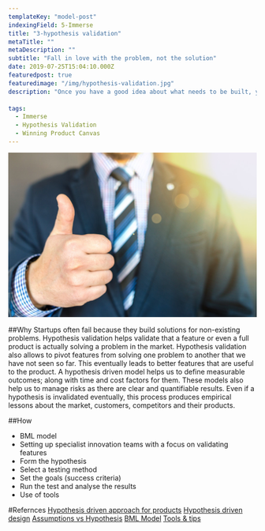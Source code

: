 ```yaml
---
templateKey: "model-post"
indexingField: 5-Immerse
title: "3-hypothesis validation"
metaTitle: ""
metaDescription: ""
subtitle: "Fall in love with the problem, not the solution"
date: 2019-07-25T15:04:10.000Z
featuredpost: true
featuredimage: "/img/hypothesis-validation.jpg"
description: "Once you have a good idea about what needs to be built, you need to validate that the features are valuable to the end users. It is a waste of time and effort to build a product that does not solve problems which no one has. Hypothesis validation helps us to pick the most sought out features to add a higher value to the product, while managing the risk at a lower level"

tags:
  - Immerse
  - Hypothesis Validation
  - Winning Product Canvas
---
```


![flavor wheel](/img/hypothesis-validation.jpg)

##Why
Startups often fail because they build solutions for non-existing problems. Hypothesis validation helps validate that a feature or even a full product is actually solving a problem in the market.
Hypothesis validation also allows to pivot features from solving one problem to another that we have not seen so far. This eventually leads to better features that are useful to the product.
A hypothesis driven model helps us to define measurable outcomes; along with time and cost factors for them. These models also help us to manage risks as there are clear and quantifiable results. Even if a hypothesis is invalidated eventually, this process produces empirical lessons about the market, customers, competitors and their products.

##How

- BML model
- Setting up specialist innovation teams with a focus on validating features
- Form the hypothesis
- Select a testing method
- Set the goals (success criteria)
- Run the test and analyse the results
- Use of tools

#Refernces
[Hypothesis driven approach for products](https://www.terem.com.au/blog/benefits-hypothesis-driven-approach-new-product-development-large-organisations/)
[Hypothesis driven design](https://www.invisionapp.com/inside-design/hypothesis-driven-design-process/)
[Assumptions vs Hypothesis](https://grasshopperherder.com/assumption-vs-hypothesis-to-the-death/)
[BML Model](https://www.mindtools.com/pages/article/build-measure-learn.htm)
[Tools & tips](https://builttoadapt.io/7-tools-and-tips-for-tracking-your-experiments-74d20c1b1f0e)
